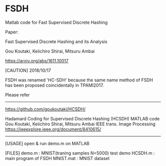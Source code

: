 # FSDH
Matlab code for Fast Supervised Discrete Hashing

Paper:

Fast Supervised Discrete Hashing and its Analysis

Gou Koutaki, Keiichiro Shirai, Mitsuru Ambai

https://arxiv.org/abs/1611.10017

[CAUTION] 2018/10/17

FSDH was renamed 'HC-SDH' because the same name method of FSDH has been proposed coincidentally in TPAMI2017.

Please refer 

***********************************************************************
https://github.com/goukoutaki/HCSDH/

Hadamard Coding for Supervised Discrete Hashing  (HCSDH) MATLAB code
Gou Koutaki, Keiichiro Shirai, Mitsuru Ambai
IEEE trans. Image Processing
https://ieeexplore.ieee.org/document/8410615/

***********************************************************************

[USAGE]
open & run demo.m on MATLAB

[FILES]
demo.m : MNIST(traning samples N=5000) test demo
HCSDH.m : main program of FSDH
MNIST.mat : MNIST dataset

